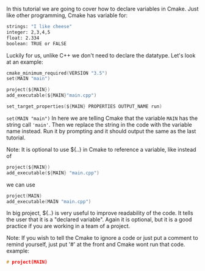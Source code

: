 ﻿---
Title: Variables
---

In this tutorial we are going to cover how to declare variables in Cmake. Just like other
programming, Cmake has variable for:

```bash
strings: "I like cheese"
integer: 2,3,4,5
float: 2.334
boolean: TRUE or FALSE
```

Luckily for us, unlike C++ we don't need to declare the datatype. Let's look at an example:

```c
cmake_minimum_required(VERSION "3.5")
set(MAIN "main")

project(${MAIN})
add_executable(${MAIN}"main.cpp")

set_target_properties(${MAIN} PROPERTIES OUTPUT_NAME run)
```

`set(MAIN "main")` In here we are telling Cmake that the variable `MAIN` has the string call
`'main'`. Then we replace the string in the code with the variable name instead. Run it by prompting
and it should output the same as the last tutorial.

Note: It is optional to use ${..} in Cmake to reference a variable, like instead of

```c
project(${MAIN})
add_executable(${MAIN} "main.cpp")
```

we can use

```c
project(MAIN)
add_executable(MAIN "main.cpp")
```

In big project, ${..} is very useful to improve readability of the code. It tells the user that it
is a "declared variable". Again it is optional, but it is a good practice if you are working in a
team of a project.

Note: If you wish to tell the Cmake to ignore a code or just put a comment to remind yourself, just
put '#' at the front and Cmake wont run that code. example:

```c
# project(MAIN)
```
